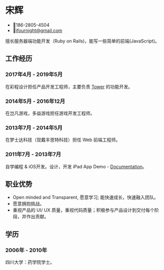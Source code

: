 # 宋辉
- 📱186-2805-4504
- 📮ifournight@gmail.com

擅长服务器端功能开发（Ruby on Rails)，能写一些简单的前端(JavaScript)。

## 工作经历

### 2017年4月 - 2019年5月
在彩程设计担任产品开发工程师，主要负责 [Tower](https://tower.im) 的功能开发。

### 2014年5月 - 2016年12月
在岂凡游戏，多益游戏担任游戏开发工程师。

### 2013年7月 - 2014年5月
在梦士达科技（现戴丰思特科技）担任 Web 前端工程师。

### 2011年7月 - 2013年7月
自学编程 & iOS开发。设计，开发 iPad App Demo - [Documentation](https://github.com/ifournight/Documentation)。

## 职业优势
- Open minded and Transparent, 愿意学习; 能快速成长，快速融入团队。
- 愿意拥抱挑战。
- 重视产品的 UI/ UX 质量，重视代码质量；积极参与产品设计到交付每个阶段，并作出贡献。

## 学历
### 2006年 - 2010年
四川大学：药学院学士。

